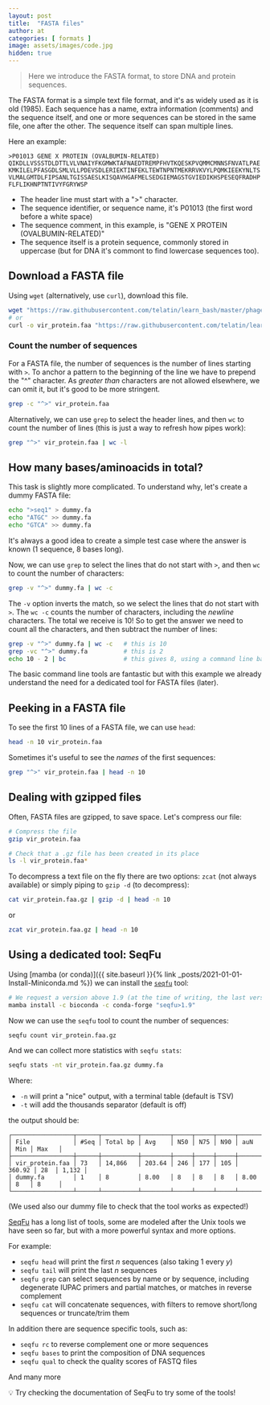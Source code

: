 ```yaml
---
layout: post
title:  "FASTA files"
author: at
categories: [ formats ]
image: assets/images/code.jpg
hidden: true
---
```


> Here we introduce the FASTA format, to store DNA and protein sequences.

The FASTA format is a simple text file format, and it's as widely used as it is old (1985). 
Each sequence has a name, extra information (comments) and the sequence itself, and one or more sequences 
can be stored in the same file, one after the other. The sequence itself can span multiple lines.

Here an example:

```text
>P01013 GENE X PROTEIN (OVALBUMIN-RELATED)
QIKDLLVSSSTDLDTTLVLVNAIYFKGMWKTAFNAEDTREMPFHVTKQESKPVQMMCMNNSFNVATLPAE
KMKILELPFASGDLSMLVLLPDEVSDLERIEKTINFEKLTEWTNPNTMEKRRVKVYLPQMKIEEKYNLTS
VLMALGMTDLFIPSANLTGISSAESLKISQAVHGAFMELSEDGIEMAGSTGVIEDIKHSPESEQFRADHP
FLFLIKHNPTNTIVYFGRYWSP
```

* The header line must start with a ">" character.
* The sequence identifier, or sequence name, it's P01013 (the first word before a white space)
* The sequence comment, in this example, is "GENE X PROTEIN (OVALBUMIN-RELATED)"
* The sequence itself is a protein sequence, commonly stored in uppercase (but for DNA it's commont to find lowercase sequences too).

## Download a FASTA file

Using `wget` (alternatively, use `curl`), download this file.

```bash
wget "https://raw.githubusercontent.com/telatin/learn_bash/master/phage/vir_protein.faa"
# or
curl -o vir_protein.faa "https://raw.githubusercontent.com/telatin/learn_bash/master/phage/vir_protein.faa"
```

### Count the number of sequences

For a FASTA file, the number of sequences is the number of lines starting with `>`. To anchor a pattern to the beginning of the line
we have to prepend the "^" character. As *greater than* characters are not allowed elsewhere, we can omit it, but it's good to be
more stringent.

```bash
grep -c "^>" vir_protein.faa
```
Alternatively, we can use `grep` to select the header lines, and then `wc` to count the number of lines (this is
just a way to refresh how pipes work):

```bash
grep "^>" vir_protein.faa | wc -l
```

## How many bases/aminoacids in total?

This task is slightly more complicated. To understand why, let's create a dummy FASTA file:

```bash
echo ">seq1" > dummy.fa
echo "ATGC" >> dummy.fa
echo "GTCA" >> dummy.fa
```

It's always a good idea to create a simple test case where the answer is known (1 sequence, 8 bases long).

Now, we can use `grep` to select the lines that do not start with `>`, and then `wc` to count the number of characters:

```bash
grep -v "^>" dummy.fa | wc -c
```

The `-v` option inverts the match, so we select the lines that do not start with `>`.
The `wc -c` counts the number of characters,
including the *newline* characters. The total we receive is 10!
So to get the answer we need to count all the characters, and then subtract the number of lines:

```bash
grep -v "^>" dummy.fa | wc -c   # this is 10
grep -vc "^>" dummy.fa          # this is 2
echo 10 - 2 | bc                # this gives 8, using a command line based calculator :)
```

The basic command line tools are fantastic but with this example we already understand
the need for a dedicated tool for FASTA files (later).

## Peeking in a FASTA file

To see the first 10 lines of a FASTA file, we can use `head`:

```bash
head -n 10 vir_protein.faa
```
Sometimes it's useful to see the *names* of the first sequences:

```bash
grep "^>" vir_protein.faa | head -n 10
```

## Dealing with gzipped files 

Often, FASTA files are gzipped, to save space. Let's compress our file:

```bash
# Compress the file
gzip vir_protein.faa

# Check that a .gz file has been created in its place
ls -l vir_protein.faa*
```

To decompress a text file on the fly there are two options: `zcat` (not always available) or simply piping to `gzip -d` (to decompress):

```bash
cat vir_protein.faa.gz | gzip -d | head -n 10
```
or

```bash
zcat vir_protein.faa.gz | head -n 10
```

## Using a dedicated tool: SeqFu

Using [mamba (or conda)]({{ site.baseurl }}{% link _posts/2021-01-01-Install-Miniconda.md %})
we can install the [`seqfu`](https://telatin.github.io/seqfu2/) tool:

```bash
# We request a version above 1.9 (at the time of writing, the last version is 1.16)
mamba install -c bioconda -c conda-forge "seqfu>1.9"
```

Now we can use the `seqfu` tool to count the number of sequences:

```bash
seqfu count vir_protein.faa.gz
```

And we can collect more statistics with `seqfu stats`:

```bash
seqfu stats -nt vir_protein.faa.gz dummy.fa
```

Where:

* `-n` will print a "nice" output, with a terminal table (default is TSV)
* `-t` will add the thousands separator (default is off)

the output should be:

```text
┌─────────────────┬──────┬──────────┬────────┬─────┬─────┬─────┬────────┬─────┬───────┐
│ File            │ #Seq │ Total bp │ Avg    │ N50 │ N75 │ N90 │ auN    │ Min │ Max   │
├─────────────────┼──────┼──────────┼────────┼─────┼─────┼─────┼────────┼─────┼───────┤
│ vir_protein.faa │ 73   │ 14,866   │ 203.64 │ 246 │ 177 │ 105 │ 360.92 │ 28  │ 1,132 │
│ dummy.fa        │ 1    │ 8        │ 8.00   │ 8   │ 8   │ 8   │ 8.00   │ 8   │ 8     │
└─────────────────┴──────┴──────────┴────────┴─────┴─────┴─────┴────────┴─────┴───────┘
```

(We used also our dummy file to check that the tool works as expected!)

[SeqFu](https://telatin.github.io/seqfu2/) has a long list of tools, some are modeled after
the Unix tools we have seen so far, but with a more powerful syntax and more options.

For example:

* `seqfu head` will print the first *n* sequences (also taking 1 every *y*)
* `seqfu tail` will print the last *n* sequences
* `seqfu grep` can select sequences by name or by sequence, including degenerate IUPAC primers and partial matches, or matches in reverse complement
* `seqfu cat` will concatenate sequences, with filters to remove short/long sequences or truncate/trim them

In addition there are sequence specific tools, such as:

* `seqfu rc` to reverse complement one or more sequences
* `seqfu bases` to print the composition of DNA sequences
* `seqfu qual` to check the quality scores of FASTQ files

And many more

:bulb: Try checking the documentation of SeqFu to try some of the tools!
